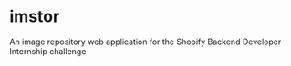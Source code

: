 # imstor
An image repository web application for the Shopify Backend Developer Internship challenge
